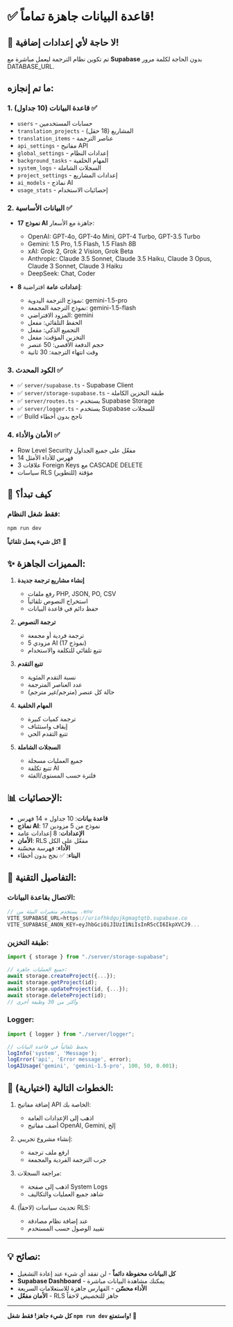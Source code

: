 # ✅ قاعدة البيانات جاهزة تماماً!

## 🎉 لا حاجة لأي إعدادات إضافية!

تم تكوين نظام الترجمة ليعمل مباشرة مع **Supabase** بدون الحاجة لكلمة مرور DATABASE_URL.

## ما تم إنجازه:

### 1. قاعدة البيانات (10 جداول) ✅
- `users` - حسابات المستخدمين
- `translation_projects` - المشاريع (18 حقل)
- `translation_items` - عناصر الترجمة
- `api_settings` - مفاتيح API
- `global_settings` - إعدادات النظام
- `background_tasks` - المهام الخلفية
- `system_logs` - السجلات الشاملة
- `project_settings` - إعدادات المشاريع
- `ai_models` - نماذج AI
- `usage_stats` - إحصائيات الاستخدام

### 2. البيانات الأساسية ✅
- **17 نموذج AI** جاهزة مع الأسعار:
  - OpenAI: GPT-4o, GPT-4o Mini, GPT-4 Turbo, GPT-3.5 Turbo
  - Gemini: 1.5 Pro, 1.5 Flash, 1.5 Flash 8B
  - xAI: Grok 2, Grok 2 Vision, Grok Beta
  - Anthropic: Claude 3.5 Sonnet, Claude 3.5 Haiku, Claude 3 Opus, Claude 3 Sonnet, Claude 3 Haiku
  - DeepSeek: Chat, Coder

- **8 إعدادات عامة** افتراضية:
  - نموذج الترجمة اليدوية: gemini-1.5-pro
  - نموذج الترجمة المجمعة: gemini-1.5-flash
  - المزود الافتراضي: gemini
  - الحفظ التلقائي: مفعل
  - التجميع الذكي: مفعل
  - التخزين المؤقت: مفعل
  - حجم الدفعة الأقصى: 50 عنصر
  - وقت انتهاء الترجمة: 30 ثانية

### 3. الكود المحدث ✅
- ✅ `server/supabase.ts` - Supabase Client
- ✅ `server/storage-supabase.ts` - طبقة التخزين الكاملة
- ✅ `server/routes.ts` - يستخدم Supabase Storage
- ✅ `server/logger.ts` - يستخدم Supabase للسجلات
- ✅ Build ناجح بدون أخطاء

### 4. الأمان والأداء ✅
- Row Level Security مفعّل على جميع الجداول
- 14 فهرس للأداء الأمثل
- 3 علاقات Foreign Keys مع CASCADE DELETE
- سياسات RLS مؤقتة (للتطوير)

## 🚀 كيف تبدأ؟

### فقط شغل النظام:
```bash
npm run dev
```

**كل شيء يعمل تلقائياً!** 🎊

## ✨ المميزات الجاهزة:

1. **إنشاء مشاريع ترجمة جديدة**
   - رفع ملفات PHP, JSON, PO, CSV
   - استخراج النصوص تلقائياً
   - حفظ دائم في قاعدة البيانات

2. **ترجمة النصوص**
   - ترجمة فردية أو مجمعة
   - 5 مزودي AI (17 نموذج)
   - تتبع تلقائي للتكلفة والاستخدام

3. **تتبع التقدم**
   - نسبة التقدم المئوية
   - عدد العناصر المترجمة
   - حالة كل عنصر (مترجم/غير مترجم)

4. **المهام الخلفية**
   - ترجمة كميات كبيرة
   - إيقاف واستئناف
   - تتبع التقدم الحي

5. **السجلات الشاملة**
   - جميع العمليات مسجلة
   - تتبع تكلفة AI
   - فلترة حسب المستوى/الفئة

## 📊 الإحصائيات:

- **قاعدة بيانات**: 10 جداول + 14 فهرس
- **نماذج AI**: 17 نموذج من 5 مزودين
- **الإعدادات**: 8 إعدادات عامة
- **الأمان**: RLS مفعّل على الكل
- **الأداء**: فهرسة محسّنة
- **البناء**: ✅ نجح بدون أخطاء

## 🔧 التفاصيل التقنية:

### الاتصال بقاعدة البيانات:
```typescript
// يستخدم متغيرات البيئة من .env
VITE_SUPABASE_URL=https://uriofhkdgujkgmagtqtb.supabase.co
VITE_SUPABASE_ANON_KEY=eyJhbGciOiJIUzI1NiIsInR5cCI6IkpXVCJ9...
```

### طبقة التخزين:
```typescript
import { storage } from "./server/storage-supabase";

// جميع العمليات جاهزة:
await storage.createProject({...});
await storage.getProject(id);
await storage.updateProject(id, {...});
await storage.deleteProject(id);
// وأكثر من 30 وظيفة أخرى
```

### Logger:
```typescript
import { logger } from "./server/logger";

// يحفظ تلقائياً في قاعدة البيانات
logInfo('system', 'Message');
logError('api', 'Error message', error);
logAIUsage('gemini', 'gemini-1.5-pro', 100, 50, 0.001);
```

## 🎯 الخطوات التالية (اختيارية):

1. إضافة مفاتيح API الخاصة بك:
   - اذهب إلى الإعدادات العامة
   - أضف مفاتيح OpenAI, Gemini, إلخ

2. إنشاء مشروع تجريبي:
   - ارفع ملف ترجمة
   - جرب الترجمة الفردية والمجمعة

3. مراجعة السجلات:
   - اذهب إلى صفحة System Logs
   - شاهد جميع العمليات والتكاليف

4. (لاحقاً) تحديث سياسات RLS:
   - عند إضافة نظام مصادقة
   - تقييد الوصول حسب المستخدم

---

## 💡 نصائح:

- **كل البيانات محفوظة دائماً** - لن تفقد أي شيء عند إعادة التشغيل
- **Supabase Dashboard** - يمكنك مشاهدة البيانات مباشرة
- **الأداء محسّن** - الفهارس جاهزة للاستعلامات السريعة
- **الأمان مفعّل** - RLS جاهز للتخصيص لاحقاً

---

**كل شيء جاهز! فقط شغل `npm run dev` واستمتع! 🚀**
